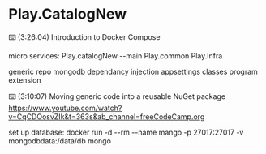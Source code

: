 # Play.CatalogNew

⌨️ (3:26:04) Introduction to Docker Compose



micro services:
Play.catalogNew --main
Play.common
Play.Infra


generic repo
mongodb
dependancy injection
appsettings classes
program extension

⌨️ (3:10:07) Moving generic code into a reusable NuGet package
https://www.youtube.com/watch?v=CqCDOosvZIk&t=363s&ab_channel=freeCodeCamp.org

set up database: docker run -d --rm --name mango -p 27017:27017 -v mongodbdata:/data/db mongo

